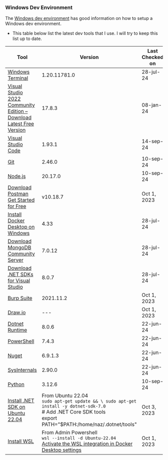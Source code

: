 ### Windows Dev Environment
The [Windows dev environment](https://learn.microsoft.com/en-us/windows/dev-environment/) has good information on how to setup a Windows dev environment.

- This table below list the latest dev tools that I use. I will try to keep this list up to date.

| Tool| Version | Last Checked on |
| --- | --- | --- |
| [Windows Terminal](https://www.microsoft.com/en-us/p/windows-terminal/9n0dx20hk701?activetab=pivot:overviewtab) |  1.20.11781.0 | 28-jul-24 |
| [Visual Studio 2022 Community Edition – Download Latest Free Version](https://visualstudio.microsoft.com/vs/community/) |  17.8.3 | 08-jan-24 |
| [Visual Studio Code](https://code.visualstudio.com/download) |  1.93.1 | 14-sep-24 |
| [Git](https://git-scm.com/downloads) |   2.46.0 | 10-sep-24 |
| [Node.js](https://nodejs.org/en/download/) |   20.17.0 | 10-sep-24 |
| [Download Postman Get Started for Free](https://www.postman.com/downloads/) |   v10.18.7 | Oct 1, 2023 |
| [Install Docker Desktop on Windows](https://docs.docker.com/docker-for-windows/install/) |  4.33 | 28-jul-24 |
| [Download MongoDB Community Server](https://www.mongodb.com/try/download/community) |  7.0.12 | 28-jul-24 |
| [Download .NET SDKs for Visual Studio](https://dotnet.microsoft.com/en-us/download/dotnet/8.0) |   8.0.7 | 28-jul-24 |
| [Burp Suite](https://portswigger.net/burp/communitydownload) |   2021.11.2 | Oct 1, 2023 |
| [Draw.io](https://app.diagrams.net/) |   --- | Oct 1, 2023 |
| [Dotnet Runtime](https://dotnet.microsoft.com/en-us/) | 8.0.6 | 22-jun-24 |
| [PowerShell](https://docs.microsoft.com/en-us/powershell/) | 7.4.3 | 22-jun-24 |
| [Nuget]() |  6.9.1.3 | 22-jun-24 |
| [SysInternals]() |  2.90.0 | 22-jun-24 |
| [Python]() | 3.12.6 | 10-sep-24 |
| [Install .NET SDK on Ubuntu 22.04](https://learn.microsoft.com/en-us/dotnet/core/install/linux-ubuntu-2204#install-net) |   From Ubuntu 22.04 <br> `sudo apt-get update && \ sudo apt-get install -y dotnet-sdk-7.0` <br> # Add .NET Core SDK tools <br> export PATH="$PATH:/home/naz/.dotnet/tools"| Oct 3, 2023 |
| [Install WSL](https://learn.microsoft.com/en-us/windows/wsl/install#install-wsl-command) |   From Admin Powershell <br> `wsl --install -d Ubuntu-22.04` <br> [Activate the WSL integration in Docker Desktop settings](https://docs.docker.com/desktop/wsl/#turn-on-docker-desktop-wsl-2)| Oct 1, 2023 |
